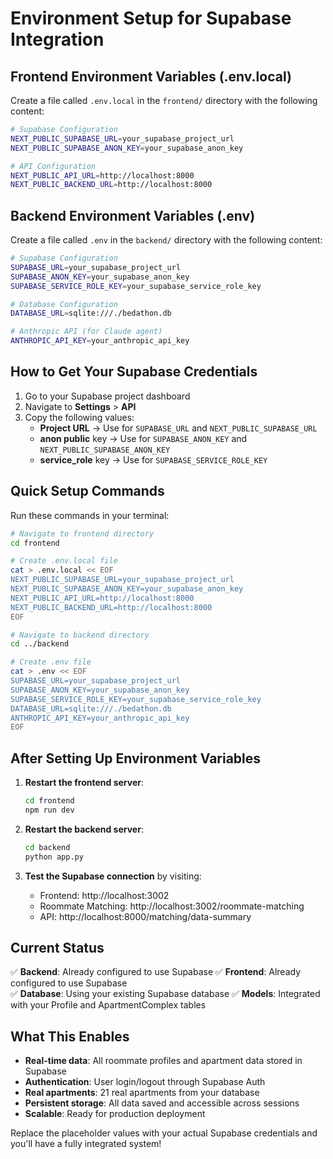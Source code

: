 # Environment Setup for Supabase Integration

## Frontend Environment Variables (.env.local)

Create a file called `.env.local` in the `frontend/` directory with the following content:

```bash
# Supabase Configuration
NEXT_PUBLIC_SUPABASE_URL=your_supabase_project_url
NEXT_PUBLIC_SUPABASE_ANON_KEY=your_supabase_anon_key

# API Configuration
NEXT_PUBLIC_API_URL=http://localhost:8000
NEXT_PUBLIC_BACKEND_URL=http://localhost:8000
```

## Backend Environment Variables (.env)

Create a file called `.env` in the `backend/` directory with the following content:

```bash
# Supabase Configuration
SUPABASE_URL=your_supabase_project_url
SUPABASE_ANON_KEY=your_supabase_anon_key
SUPABASE_SERVICE_ROLE_KEY=your_supabase_service_role_key

# Database Configuration
DATABASE_URL=sqlite:///./bedathon.db

# Anthropic API (for Claude agent)
ANTHROPIC_API_KEY=your_anthropic_api_key
```

## How to Get Your Supabase Credentials

1. Go to your Supabase project dashboard
2. Navigate to **Settings** > **API**
3. Copy the following values:
   - **Project URL** → Use for `SUPABASE_URL` and `NEXT_PUBLIC_SUPABASE_URL`
   - **anon public** key → Use for `SUPABASE_ANON_KEY` and `NEXT_PUBLIC_SUPABASE_ANON_KEY`
   - **service_role** key → Use for `SUPABASE_SERVICE_ROLE_KEY`

## Quick Setup Commands

Run these commands in your terminal:

```bash
# Navigate to frontend directory
cd frontend

# Create .env.local file
cat > .env.local << EOF
NEXT_PUBLIC_SUPABASE_URL=your_supabase_project_url
NEXT_PUBLIC_SUPABASE_ANON_KEY=your_supabase_anon_key
NEXT_PUBLIC_API_URL=http://localhost:8000
NEXT_PUBLIC_BACKEND_URL=http://localhost:8000
EOF

# Navigate to backend directory
cd ../backend

# Create .env file
cat > .env << EOF
SUPABASE_URL=your_supabase_project_url
SUPABASE_ANON_KEY=your_supabase_anon_key
SUPABASE_SERVICE_ROLE_KEY=your_supabase_service_role_key
DATABASE_URL=sqlite:///./bedathon.db
ANTHROPIC_API_KEY=your_anthropic_api_key
EOF
```

## After Setting Up Environment Variables

1. **Restart the frontend server**:
   ```bash
   cd frontend
   npm run dev
   ```

2. **Restart the backend server**:
   ```bash
   cd backend
   python app.py
   ```

3. **Test the Supabase connection** by visiting:
   - Frontend: http://localhost:3002
   - Roommate Matching: http://localhost:3002/roommate-matching
   - API: http://localhost:8000/matching/data-summary

## Current Status

✅ **Backend**: Already configured to use Supabase
✅ **Frontend**: Already configured to use Supabase  
✅ **Database**: Using your existing Supabase database
✅ **Models**: Integrated with your Profile and ApartmentComplex tables

## What This Enables

- **Real-time data**: All roommate profiles and apartment data stored in Supabase
- **Authentication**: User login/logout through Supabase Auth
- **Real apartments**: 21 real apartments from your database
- **Persistent storage**: All data saved and accessible across sessions
- **Scalable**: Ready for production deployment

Replace the placeholder values with your actual Supabase credentials and you'll have a fully integrated system!
